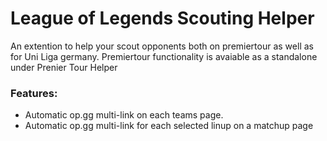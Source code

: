 # League of Legends Scouting Helper
An extention to help your scout opponents both on premiertour as well as for Uni Liga germany. Premiertour functionality is avaiable as a standalone under Prenier Tour Helper

### Features:
 - Automatic op.gg multi-link on each teams page.
 - Automatic op.gg multi-link for each selected linup on a matchup page











  


